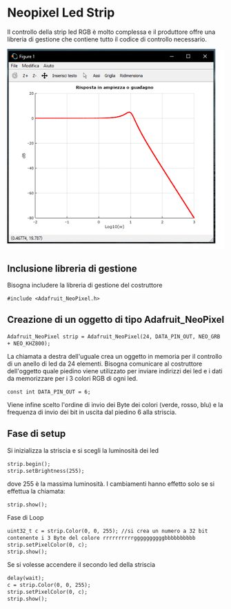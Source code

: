 # Neopixel Led Strip

Il controllo della strip led RGB è molto complessa e il produttore offre una libreria di gestione che contiene tutto il codice di controllo necessario.


![This is an image](https://github.com/davidedifilippo/bode_trace_matlab_scripts/blob/main/Second_order_term/modulo_trinomio.png)

## Inclusione libreria di gestione

Bisogna includere la libreria di gestione del costruttore

    #include <Adafruit_NeoPixel.h>

## Creazione di un oggetto di tipo Adafruit_NeoPixel



    Adafruit_NeoPixel strip = Adafruit_NeoPixel(24, DATA_PIN_OUT, NEO_GRB + NEO_KHZ800);

La chiamata a destra dell'uguale crea un oggetto in memoria per il controllo di un anello di led da 24 elementi.
Bisogna comunicare al costruttore dell'oggetto quale piedino viene utilizzato per inviare indirizzi dei led e i dati da memorizzare per i 3 colori RGB di ogni led.

    const int DATA_PIN_OUT = 6;

Viene infine scelto l'ordine di invio dei Byte dei colori (verde, rosso, blu) e la frequenza di invio dei bit in uscita dal piedino 6 alla striscia. 

## Fase di setup 

Si inizializza la striscia e si scegli la luminosità dei led

    strip.begin();
    strip.setBrightness(255);

dove 255 è la massima luminosità. I cambiamenti hanno effetto solo se si effettua la chiamata:

    strip.show(); 
  
Fase di Loop  
  

    uint32_t c = strip.Color(0, 0, 255); //si crea un numero a 32 bit contenente i 3 Byte del colore rrrrrrrrrrggggggggggbbbbbbbbbb
    strip.setPixelColor(0, c);
    strip.show();
 
 Se si volesse accendere il secondo led della striscia
  
    delay(wait);
    c = strip.Color(0, 0, 255);
    strip.setPixelColor(0, c);
    strip.show();




